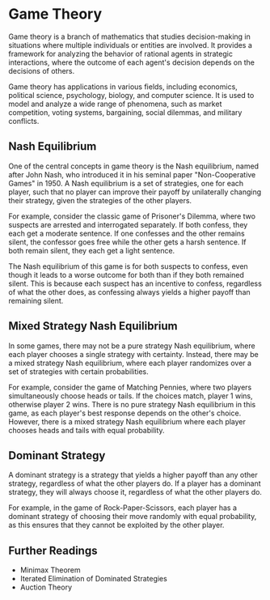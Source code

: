 # Game Theory

Game theory is a branch of mathematics that studies decision-making in situations where multiple individuals or entities are involved. It provides a framework for analyzing the behavior of rational agents in strategic interactions, where the outcome of each agent's decision depends on the decisions of others.

Game theory has applications in various fields, including economics, political science, psychology, biology, and computer science. It is used to model and analyze a wide range of phenomena, such as market competition, voting systems, bargaining, social dilemmas, and military conflicts.

## Nash Equilibrium

One of the central concepts in game theory is the Nash equilibrium, named after John Nash, who introduced it in his seminal paper "Non-Cooperative Games" in 1950. A Nash equilibrium is a set of strategies, one for each player, such that no player can improve their payoff by unilaterally changing their strategy, given the strategies of the other players.

For example, consider the classic game of Prisoner's Dilemma, where two suspects are arrested and interrogated separately. If both confess, they each get a moderate sentence. If one confesses and the other remains silent, the confessor goes free while the other gets a harsh sentence. If both remain silent, they each get a light sentence.

The Nash equilibrium of this game is for both suspects to confess, even though it leads to a worse outcome for both than if they both remained silent. This is because each suspect has an incentive to confess, regardless of what the other does, as confessing always yields a higher payoff than remaining silent.

## Mixed Strategy Nash Equilibrium

In some games, there may not be a pure strategy Nash equilibrium, where each player chooses a single strategy with certainty. Instead, there may be a mixed strategy Nash equilibrium, where each player randomizes over a set of strategies with certain probabilities.

For example, consider the game of Matching Pennies, where two players simultaneously choose heads or tails. If the choices match, player 1 wins, otherwise player 2 wins. There is no pure strategy Nash equilibrium in this game, as each player's best response depends on the other's choice. However, there is a mixed strategy Nash equilibrium where each player chooses heads and tails with equal probability.

## Dominant Strategy

A dominant strategy is a strategy that yields a higher payoff than any other strategy, regardless of what the other players do. If a player has a dominant strategy, they will always choose it, regardless of what the other players do.

For example, in the game of Rock-Paper-Scissors, each player has a dominant strategy of choosing their move randomly with equal probability, as this ensures that they cannot be exploited by the other player.

## Further Readings

- Minimax Theorem
- Iterated Elimination of Dominated Strategies
- Auction Theory

